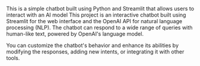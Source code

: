 This is a simple chatbot built using Python and Streamlit that allows users to interact with an AI model
This project is an interactive chatbot built using Streamlit for the web interface and the OpenAI  API for natural language processing (NLP). The chatbot can respond to a wide range of queries with human-like text, powered by OpenAI's language model.

You can customize the chatbot's behavior and enhance its abilities by modifying the responses, adding new intents, or integrating it with other tools.
